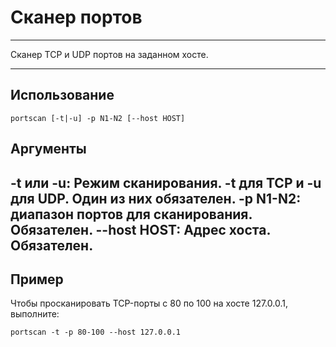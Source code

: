 # Сканер портов
___
Сканер TCP и UDP портов на заданном хосте.
___
## Использование
```
portscan [-t|-u] -p N1-N2 [--host HOST]
```
Аргументы
---
-t или -u: Режим сканирования. -t для TCP и -u для UDP. Один из них обязателен.
-p N1-N2: диапазон портов для сканирования. Обязателен.
--host HOST: Адрес хоста. Обязателен.
---
Пример
---
Чтобы просканировать TCP-порты с 80 по 100 на хосте 127.0.0.1, выполните:

```
portscan -t -p 80-100 --host 127.0.0.1
```